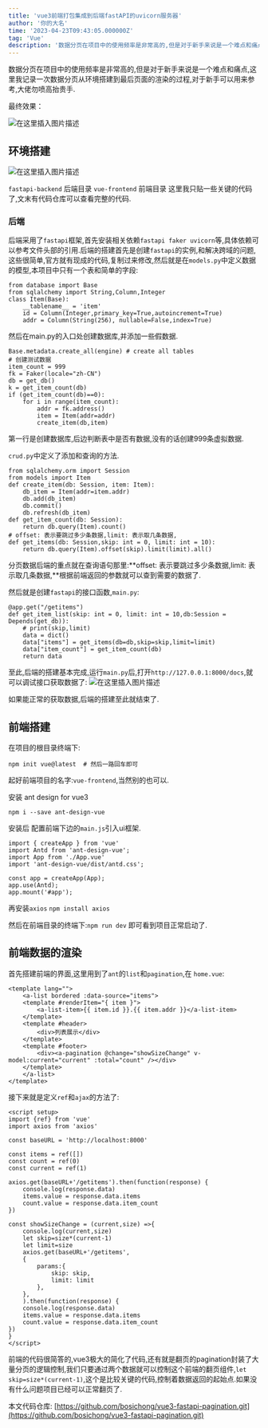 ```yaml
---
title: 'vue3前端打包集成到后端fastAPI的uvicorn服务器'
author: '你的大名'
time: '2023-04-23T09:43:05.000000Z'
tag: 'Vue'
description: '数据分页在项目中的使用频率是非常高的,但是对于新手来说是一个难点和痛点,这里我记录一次数据分页从环境搭建到最后页面的渲染的过程,对于新手可以用来参考。'
---
```

数据分页在项目中的使用频率是非常高的,但是对于新手来说是一个难点和痛点,这里我记录一次数据分页从环境搭建到最后页面的渲染的过程,对于新手可以用来参考,大佬勿喷高抬贵手.

最终效果：

![在这里插入图片描述](https://suiyan.cc/assets/images/2023/0423-01.png)

## 环境搭建
![在这里插入图片描述](https://suiyan.cc/assets/images/2023/0423-02.png)


`fastapi-backend` 后端目录
`vue-frontend` 前端目录
这里我只贴一些关键的代码了,文末有代码仓库可以查看完整的代码.

### 后端
后端采用了`fastapi`框架,首先安装相关依赖`fastapi faker uvicorn`等,具体依赖可以参考文件头部的引用.后端的搭建首先是创建`fastapi`的实例,和解决跨域的问题,这些很简单,官方就有现成的代码,复制过来修改,然后就是在`models.py`中定义数据的模型,本项目中只有一个表和简单的字段:


    from database import Base
    from sqlalchemy import String,Column,Integer
    class Item(Base):
        __tablename__ = 'item'
        id = Column(Integer,primary_key=True,autoincrement=True)
        addr = Column(String(256), nullable=False,index=True)

然后在main.py的入口处创建数据库,并添加一些假数据.


	Base.metadata.create_all(engine) # create all tables
	# 创建测试数据
	item_count = 999
	fk = Faker(locale="zh-CN")
	db = get_db()
	k = get_item_count(db)
	if (get_item_count(db)==0):
		for i in range(item_count):
			addr = fk.address()
			item = Item(addr=addr)
			create_item(db,item)


第一行是创建数据库,后边判断表中是否有数据,没有的话创建999条虚拟数据.

`crud.py`中定义了添加和查询的方法.


	from sqlalchemy.orm import Session
	from models import Item
	def create_item(db: Session, item: Item):
		db_item = Item(addr=item.addr)
		db.add(db_item)
		db.commit()
		db.refresh(db_item)
	def get_item_count(db: Session):
		return db.query(Item).count()
	# offset: 表示要跳过多少条数据,limit: 表示取几条数据,
	def get_items(db: Session,skip: int = 0, limit: int = 10):
		return db.query(Item).offset(skip).limit(limit).all()

分页数据后端的重点就在查询语句那里:**offset: 表示要跳过多少条数据,limit: 表示取几条数据,**根据前端返回的参数就可以查到需要的数据了.

然后就是创建`fastapi`的接口函数,`main.py`:


	@app.get("/getitems")
	def get_item_list(skip: int = 0, limit: int = 10,db:Session = Depends(get_db)):
		# print(skip,limit)
		data = dict()
		data["items"] = get_items(db=db,skip=skip,limit=limit)
		data["item_count"] = get_item_count(db)
		return data

至此,后端的搭建基本完成,运行`main.py`后,打开`http://127.0.0.1:8000/docs`,就可以调试接口获取数据了:
![在这里插入图片描述](https://suiyan.cc/assets/images/2023/0423-03.png)


如果能正常的获取数据,后端的搭建至此就结束了.

## 前端搭建
在项目的根目录终端下:

	npm init vue@latest  # 然后一路回车即可

起好前端项目的名字:`vue-frontend`,当然别的也可以.

安装 ant design for vue3

	npm i --save ant-design-vue

安装后 配置前端下边的`main.js`引入ui框架.

	import { createApp } from 'vue'
	import Antd from 'ant-design-vue';
	import App from './App.vue'
	import 'ant-design-vue/dist/antd.css';

	const app = createApp(App);
	app.use(Antd);
	app.mount('#app');

再安装`axios`  `npm install axios`

然后在前端目录的终端下:`npm run dev` 
即可看到项目正常启动了.

## 前端数据的渲染
首先搭建前端的界面,这里用到了`ant`的`list`和`pagination`,在 `home.vue`:


	<template lang="">
		<a-list bordered :data-source="items">
		<template #renderItem="{ item }">
			<a-list-item>{{ item.id }}.{{ item.addr }}</a-list-item>
		</template>
		<template #header>
			<div>列表展示</div>
		</template>
		<template #footer>
			<div><a-pagination @change="showSizeChange" v-model:current="current" :total="count" /></div>
		</template>
		</a-list>
	</template>

接下来就是定义`ref`和`ajax`的方法了:


	<script setup>
	import {ref} from 'vue'
	import axios from 'axios'

	const baseURL = 'http://localhost:8000'

	const items = ref([])
	const count = ref(0)
	const current = ref(1)

	axios.get(baseURL+'/getitems').then(function(response) {
		console.log(response.data)
		items.value = response.data.items
		count.value = response.data.item_count
	})

	const showSizeChange = (current,size) =>{
		console.log(current,size)
		let skip=size*(current-1)
		let limit=size
		axios.get(baseURL+'/getitems',
		{
			params:{
				skip: skip,
				limit: limit
			},
		},
		).then(function(response) {
		console.log(response.data)
		items.value = response.data.items
		count.value = response.data.item_count
	})
	}
	</script>

前端的代码很简答的,vue3极大的简化了代码,还有就是翻页的pagination封装了大量分页的逻辑控制,我们只要通过两个数据就可以控制这个前端的翻页组件,`let skip=size*(current-1)`,这个是比较关键的代码,控制着数据返回的起始点.如果没有什么问题项目已经可以正常翻页了.

本文代码仓库:
[https://github.com/bosichong/vue3-fastapi-pagination.git](https://github.com/bosichong/vue3-fastapi-pagination.git)
